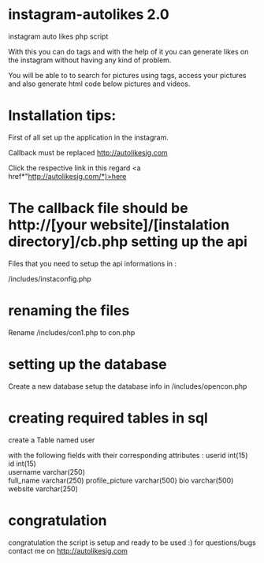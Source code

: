 instagram-autolikes 2.0
===================

instagram auto likes php script

With this you can do tags and with the help of it you can generate likes on the instagram without having any kind of problem.

You will be able to to search for pictures using tags, access your pictures and also generate html code below pictures and videos.

Installation tips:
===================

First of all set up the application in the instagram.

Callback must be replaced http://autolikesig.com

Click the respective link in this regard <a href*"http://autolikesig.com/*)>here</a>

The callback file should be http://[your website]/[instalation directory]/cb.php
setting up the api
===================
Files that you need to setup the api informations in :

/includes/instaconfig.php

renaming the files
===================
Rename /includes/con1.php  to con.php

setting up the database
===================
Create a new database setup the database info in /includes/opencon.php

creating required tables in sql
===================
create  a Table named user

with the following fields with their corresponding attributes :
   userid 	int(15) 	
	id 	int(15) 		
	username 	varchar(250) 	
	full_name 	varchar(250) 
	profile_picture 	varchar(500) 
	bio 	varchar(500) 	
	website 	varchar(250) 
  
  congratulation
  ===================
  congratulation the script is setup and ready to be used :)
  for questions/bugs contact me on http://autolikesig.com
